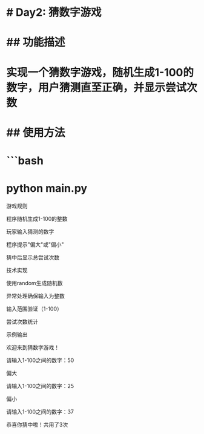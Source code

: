 # \# Day2: 猜数字游戏

# 

# \## 功能描述

# 实现一个猜数字游戏，随机生成1-100的数字，用户猜测直至正确，并显示尝试次数

# 

# \## 使用方法

# ```bash

# python main.py

游戏规则

程序随机生成1-100的整数



玩家输入猜测的数字



程序提示"偏大"或"偏小"



猜中后显示总尝试次数



技术实现

使用random生成随机数



异常处理确保输入为整数



输入范围验证（1-100）



尝试次数统计



示例输出

欢迎来到猜数字游戏！

请输入1-100之间的数字：50

偏大

请输入1-100之间的数字：25

偏小

请输入1-100之间的数字：37

恭喜你猜中啦！共用了3次

